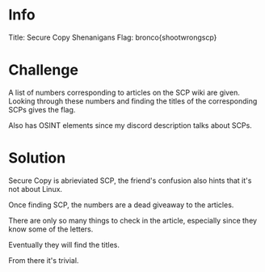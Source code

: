 # Info
Title: Secure Copy Shenanigans
Flag: bronco{shootwrongscp}
# Challenge
A list of numbers corresponding to articles on the SCP wiki are given. Looking through these numbers and finding the titles of the corresponding SCPs gives the flag.

Also has OSINT elements since my discord description talks about SCPs.
# Solution
Secure Copy is abrieviated SCP, the friend's confusion also hints that it's not about Linux.

Once finding SCP, the numbers are a dead giveaway to the articles.

There are only so many things to check in the article, especially since they know some of the letters.

Eventually they will find the titles.

From there it's trivial.
